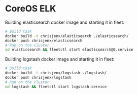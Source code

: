 # CoreOS ELK


Building elasticsearch docker image and starting it in fleet:
```bash
# Build task
docker build -t chrisjenx/elasticsearch ./elasticsearch/
docker push chrisjenx/elasticsearch
# Run on the cluster
cd elasticsearch && fleetctl start elasticsearch@0.service
```

Building logstash docker image and starting it in fleet:
```bash
# Build task
docker build -t chrisjenx/logstash ./logstash/
docker push chrisjenx/logstash
# Run on the cluster
cd logstash && fleetctl start logstash.service
```
